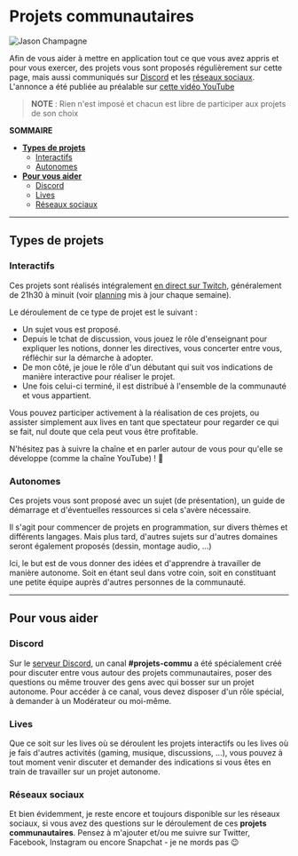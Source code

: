 # Projets communautaires

![Jason Champagne](https://nsa40.casimages.com/img/2020/04/17/200417043501429316.png)

Afin de vous aider à mettre en application tout ce que vous avez appris et pour vous exercer, des projets vous sont proposés régulièrement sur cette page, mais aussi communiqués sur [Discord](https://discord.me/jasonchampagne) et les [réseaux sociaux](https://jasonchampagne.fr/liens). L'annonce a été publiée au préalable sur [cette vidéo YouTube](https://www.youtube.com/watch?v=3bgZgfI88gM)

> **NOTE** : Rien n'est imposé et chacun est libre de participer aux projets de son choix

**SOMMAIRE**
+ [**Types de projets**](#types-de-projets)
  + [Interactifs](#interactifs)
  + [Autonomes](#autonomes)
+ [**Pour vous aider**](#pour-vous-aider)
  + [Discord](#discord)
  + [Lives](#lives)
  + [Réseaux sociaux](#réseaux-sociaux)

---

## Types de projets

### Interactifs

Ces projets sont réalisés intégralement [en direct sur Twitch](https://www.twitch.tv/jachampagne), généralement de 21h30 à minuit (voir [planning](https://jasonchampagne.fr/planning) mis à jour chaque semaine).

Le déroulement de ce type de projet est le suivant :

+ Un sujet vous est proposé.
+ Depuis le tchat de discussion, vous jouez le rôle d'enseignant pour expliquer les notions, donner les directives, vous concerter entre vous, réfléchir sur la démarche à adopter.
+ De mon côté, je joue le rôle d'un débutant qui suit vos indications de manière interactive pour réaliser le projet.
+ Une fois celui-ci terminé, il est distribué à l'ensemble de la communauté et vous appartient.

Vous pouvez participer activement à la réalisation de ces projets, ou assister simplement aux lives en tant que spectateur pour regarder ce qui se fait, nul doute que cela peut vous être profitable.

N'hésitez pas à suivre la chaîne et en parler autour de vous pour qu'elle se développe (comme la chaîne YouTube) ! 💙

### Autonomes

Ces projets vous sont proposé avec un sujet (de présentation), un guide de démarrage et d'éventuelles ressources si cela s'avère nécessaire.

Il s'agit pour commencer de projets en programmation, sur divers thèmes et différents langages. Mais plus tard, d'autres sujets sur d'autres domaines seront également proposés (dessin, montage audio, ...)

Ici, le but est de vous donner des idées et d'apprendre à travailler de manière autonome. Soit en étant seul dans votre coin, soit en constituant une petite équipe auprès d'autres personnes de la communauté.

---

## Pour vous aider

### Discord

Sur le [serveur Discord](https://discord.me/jasonchampagne), un canal **\#projets-commu** a été spécialement créé pour discuter entre vous autour des projets communautaires, poser des questions ou même trouver des gens avec qui bosser sur un projet autonome. Pour accéder à ce canal, vous devez disposer d'un rôle spécial, à demander à un Modérateur ou moi-même.

### Lives

Que ce soit sur les lives où se déroulent les projets interactifs ou les lives où je fais d'autres activités (gaming, musique, discussions, ...), vous pouvez à tout moment venir discuter et demander des indications si vous êtes en train de travailler sur un projet autonome.

### Réseaux sociaux

Et bien évidemment, je reste encore et toujours disponible sur les réseaux sociaux, si vous avez des questions sur le déroulement de ces **projets communautaires**. Pensez à m'ajouter et/ou me suivre sur Twitter, Facebook, Instagram ou encore Snapchat - je ne mords pas 😉

